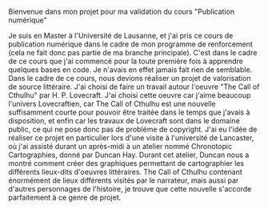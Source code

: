 Bienvenue dans mon projet pour ma validation du cours "Publication numérique"

Je suis en Master à l'Université de Lausanne, et j'ai pris ce cours de publication numérique dans le cadre de mon programme de renforcement (cela ne fait donc pas partie de ma branche principale). C'est dans le cadre de ce cours que j'ai commencé pour  la toute première fois à apprendre quelques bases en code. Je n'avais en effet jamais fait rien de semblable.
Dans le cadre de ce cours, nous devions réaliser un projet de valorisation de source littéraire. J'ai choisi de faire un travail autour l'oeuvre "The Call of Cthulhu" par H. P. Lovecraft. J'ai choisi cette oeuvre car j'aime beaucoup l'univers Lovecraftien, car The Call of Cthulhu est une nouvelle suffisamment courte pour pouvoir être traitée dans le temps que j'avais à disposition, et  enfin car les travaux de Lovecraft sont dans le domaine public, ce qui ne pose donc pas de problème de copyright.
J'ai eu l'idée de réaliser ce projet en particulier lors d'une visite à l'université de Lancaster, où j'ai assisté durant un après-midi à un atelier nommé Chronotopic Cartographies, donné par Duncan Hay. Durant cet atelier, Duncan nous a montré comment créer des graphiques permettant de cartographier les différents lieux-dits d'oeuvres littéraires. The Call of Cthulhu contenant énormément de lieux différents visités par le narrateur, mais aussi par d'autres personnages de l'histoire, je trouve que cette nouvelle s'accorde parfaitement à ce genre de projet.
